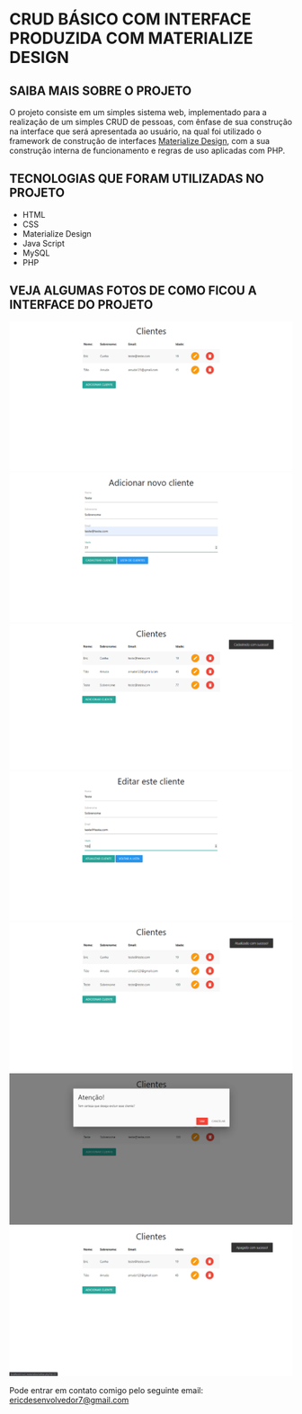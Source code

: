 # CRUD BÁSICO COM INTERFACE PRODUZIDA COM MATERIALIZE DESIGN

## SAIBA MAIS SOBRE O PROJETO

O projeto consiste em um simples sistema web, implementado para a realização de um simples CRUD de pessoas, com ênfase de sua construção na interface que será apresentada ao usuário, na qual foi utilizado o framework de construção de interfaces [Materialize Design](https://materializecss.com/), com a sua construção interna de funcionamento e regras de uso aplicadas com PHP.

## TECNOLOGIAS QUE FORAM UTILIZADAS NO PROJETO
* HTML
* CSS
* Materialize Design
* Java Script
* MySQL
* PHP

## VEJA ALGUMAS FOTOS DE COMO FICOU A INTERFACE DO PROJETO

![Print 1 da aplicação](https://github.com/ericrodriguesfer/utilities-readme/blob/master/crud-materialize/img-1.png)
![Print 2 da aplicação](https://github.com/ericrodriguesfer/utilities-readme/blob/master/crud-materialize/img-2.png)
![Print 3 da aplicação](https://github.com/ericrodriguesfer/utilities-readme/blob/master/crud-materialize/img-3.png)
![Print 4 da aplicação](https://github.com/ericrodriguesfer/utilities-readme/blob/master/crud-materialize/img-4.png)
![Print 5 da aplicação](https://github.com/ericrodriguesfer/utilities-readme/blob/master/crud-materialize/img-5.png)
![Print 6 da aplicação](https://github.com/ericrodriguesfer/utilities-readme/blob/master/crud-materialize/img-6.png)
![Print 7 da aplicação](https://github.com/ericrodriguesfer/utilities-readme/blob/master/crud-materialize/img-7.png)

Pode entrar em contato comigo pelo seguinte email: ericdesenvolvedor7@gmail.com
